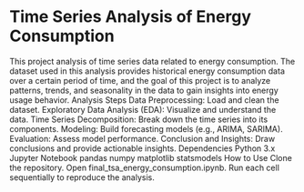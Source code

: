 # Time Series Analysis of Energy Consumption
This project analysis of time series data related to energy consumption. The dataset used in this analysis provides historical energy consumption data over a certain period of time, and the goal of this project is to analyze patterns, trends, and seasonality in the data to gain insights into energy usage behavior.
Analysis Steps
Data Preprocessing: Load and clean the dataset.
Exploratory Data Analysis (EDA): Visualize and understand the data.
Time Series Decomposition: Break down the time series into its components.
Modeling: Build forecasting models (e.g., ARIMA, SARIMA).
Evaluation: Assess model performance.
Conclusion and Insights: Draw conclusions and provide actionable insights.
Dependencies
Python 3.x
Jupyter Notebook
pandas
numpy
matplotlib
statsmodels
How to Use
Clone the repository.
Open final_tsa_energy_consumption.ipynb.
Run each cell sequentially to reproduce the analysis.
